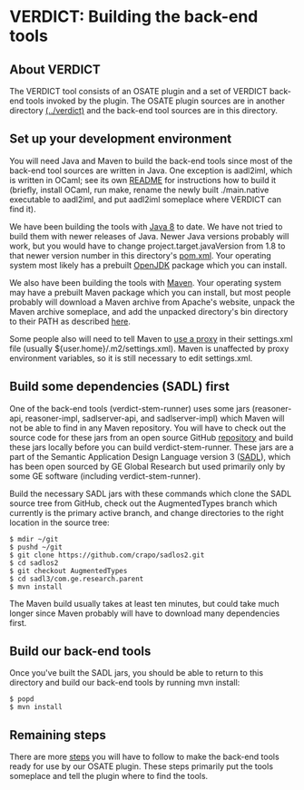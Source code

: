 # VERDICT: Building the back-end tools

## About VERDICT

The VERDICT tool consists of an OSATE plugin and a set of VERDICT
back-end tools invoked by the plugin.  The OSATE plugin sources are in
another directory [(../verdict)](../verdict) and the back-end tool
sources are in this directory.

## Set up your development environment

You will need Java and Maven to build the back-end tools since most of
the back-end tool sources are written in Java.  One exception is
aadl2iml, which is written in OCaml; see its own [README](aadl2iml)
for instructions how to build it (briefly, install OCaml, run make,
rename the newly built ./main.native executable to aadl2iml, and put
aadl2iml someplace where VERDICT can find it).

We have been building the tools with [Java
8](https://www.oracle.com/technetwork/java/javase/overview/java8-2100321.html)
to date.  We have not tried to build them with newer releases of Java.
Newer Java versions probably will work, but you would have to change
project.target.javaVersion from 1.8 to that newer version number in
this directory's [pom.xml](pom.xml).  Your operating system most
likely has a prebuilt [OpenJDK](http://openjdk.java.net/install/)
package which you can install.

We also have been building the tools with
[Maven](https://maven.apache.org).  Your operating system may have a
prebuilt Maven package which you can install, but most people probably
will download a Maven archive from Apache's website, unpack the Maven
archive someplace, and add the unpacked directory's bin directory to
their PATH as described [here](https://maven.apache.org/install.html).

Some people also will need to tell Maven to [use a
proxy](https://maven.apache.org/guides/mini/guide-proxies.html) in
their settings.xml file (usually ${user.home}/.m2/settings.xml).
Maven is unaffected by proxy environment variables, so it is still
necessary to edit settings.xml.

## Build some dependencies (SADL) first

One of the back-end tools (verdict-stem-runner) uses some jars
(reasoner-api, reasoner-impl, sadlserver-api, and sadlserver-impl)
which Maven will not be able to find in any Maven repository.  You
will have to check out the source code for these jars from an open
source GitHub [repository](https://github.com/crapo/sadlos2) and build
these jars locally before you can build verdict-stem-runner.  These
jars are a part of the Semantic Application Design Language version 3
([SADL](http://sadl.sourceforge.net/)), which has been open sourced by
GE Global Research but used primarily only by some GE software
(including verdict-stem-runner).

Build the necessary SADL jars with these commands which clone the SADL
source tree from GitHub, check out the AugmentedTypes branch which
currently is the primary active branch, and change directories to the
right location in the source tree:

```shell
$ mdir ~/git
$ pushd ~/git
$ git clone https://github.com/crapo/sadlos2.git
$ cd sadlos2
$ git checkout AugmentedTypes
$ cd sadl3/com.ge.research.parent
$ mvn install
```

The Maven build usually takes at least ten minutes, but could take
much longer since Maven probably will have to download many
dependencies first.

## Build our back-end tools

Once you've built the SADL jars, you should be able to return to this
directory and build our back-end tools by running mvn install:

```shell
$ popd
$ mvn install
```

## Remaining steps

There are more
[steps](../verdict/com.ge.research.osate.verdict/README.md) you will
have to follow to make the back-end tools ready for use by our OSATE
plugin.  These steps primarily put the tools someplace and tell the
plugin where to find the tools.
